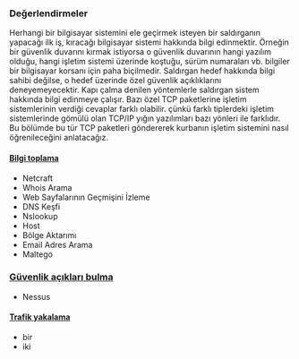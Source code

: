 ### Değerlendirmeler

Herhangi bir bilgisayar sistemini ele geçirmek isteyen bir saldırganın yapacağı ilk iş, kıracağı bilgisayar sistemi hakkında bilgi edinmektir. Örneğin bir güvenlik duvarını kırmak istiyorsa o güvenlik duvarının hangi yazılım olduğu, hangi işletim sistemi üzerinde koştuğu, sürüm numaraları vb. bilgiler bir bilgisayar korsanı için paha biçilmedir. Saldırgan hedef hakkında bilgi sahibi değilse, o hedef üzerinde özel güvenlik açıklıklarını deneyemeyecektir. Kapı çalma denilen yöntemlerle saldırgan sistem hakkında bilgi edinmeye çalışır. Bazı özel TCP paketlerine işletim sistemlerinin verdiği cevaplar farklı olabilir. çünkü farklı tiplerdeki işletim sistemlerinde gömülü olan TCP/IP yığın yazılımları bazı yönleri ile farklıdır. Bu bölümde bu tür TCP paketleri göndererek kurbanın işletim sistemini nasıl öğrenileceğini anlatacağız.

#### [Bilgi toplama](bilgi_toplama.md)

* Netcraft
* Whois Arama
* Web Sayfalarının Geçmişini İzleme
* DNS Keşfi
* Nslookup
* Host
* Bölge Aktarımı
* Email Adres Arama
* Maltego

### [Güvenlik açıkları bulma](guvenlik_aciklari_bulma.md)

* Nessus

#### [Trafik yakalama](trafik_yakalama.md)

* bir
* iki
